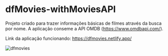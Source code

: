 # dfMovies-withMoviesAPI

Projeto criado para trazer informações básicas de filmes através da busca por nome. A aplicação conseme a API OMDB (https://www.omdbapi.com/).

Link da aplicação funcionando:
https://dfmovies.netlify.app/


![dfmovies](https://user-images.githubusercontent.com/86566715/216353776-0b537cab-f2e5-4964-a80d-d2763368ecf0.png)
